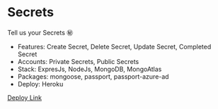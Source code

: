 # Secrets
Tell us your Secrets ㊙️

* Features: Create Secret, Delete Secret, Update Secret, Completed Secret
* Accounts: Private Secrets, Public Secrets
* Stack: ExpresJs, NodeJs, MongoDB, MongoAtlas
* Packages: mongoose, passport, passport-azure-ad
* Deploy: Heroku

[Deploy Link](http://our-secrets.herokuapp.com)

